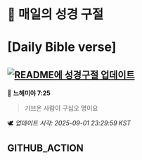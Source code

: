 # 🙏 매일의 성경 구절
# [Daily Bible verse]
## [![README에 성경구절 업데이트](https://github.com/DONGSUKA/first_test/actions/workflows/update-readme-bible.yml/badge.svg)](https://github.com/DONGSUKA/first_test/actions/workflows/update-readme-bible.yml)
<!-- START_BIBLE_VERSE -->
📖 **느헤미야 7:25**
> 기브온 사람이 구십오 명이요

🕊️ _업데이트 시각: 2025-09-01 23:29:59 KST_
  <!-- END_BIBLE_VERSE -->
## GITHUB_ACTION
